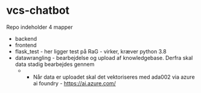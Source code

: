 # vcs-chatbot

Repo indeholder 4 mapper
- backend
- frontend
- flask_test - her ligger test på RaG - virker, kræver python 3.8
- datawrangling - bearbejdelse og upload af knowledgebase. Derfra skal data stadig bearbejdes gennem
  - - Når data er uploadet skal det vektoriseres med ada002 via azure ai foundry - https://ai.azure.com/

